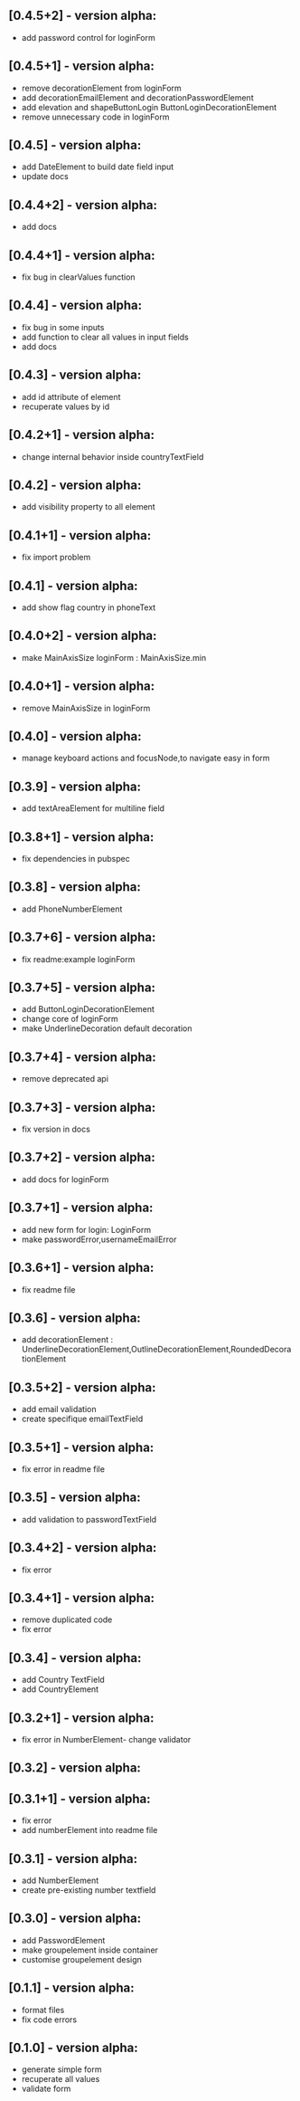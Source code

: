 ## [0.4.5+2] - version alpha:
* add password control for loginForm
## [0.4.5+1] - version alpha:
*  remove decorationElement from loginForm
*  add decorationEmailElement and decorationPasswordElement
*  add elevation  and shapeButtonLogin ButtonLoginDecorationElement
*  remove unnecessary code in loginForm
## [0.4.5] - version alpha:
* add DateElement to build date field input
* update docs
## [0.4.4+2] - version alpha:
* add docs
## [0.4.4+1] - version alpha:
* fix bug in clearValues function
## [0.4.4] - version alpha:
* fix bug in some inputs
* add function to clear all values in input fields
* add docs
## [0.4.3] - version alpha:
* add id attribute of element
* recuperate values by id
## [0.4.2+1] - version alpha:
* change internal behavior inside countryTextField
## [0.4.2] - version alpha:
* add visibility property to all element
## [0.4.1+1] - version alpha:
* fix import problem
## [0.4.1] - version alpha:
* add show flag country in phoneText
## [0.4.0+2] - version alpha:
* make MainAxisSize loginForm : MainAxisSize.min
## [0.4.0+1] - version alpha:
* remove MainAxisSize in loginForm
## [0.4.0] - version alpha:
* manage keyboard actions and focusNode,to navigate easy in form
## [0.3.9] - version alpha:
* add textAreaElement for  multiline field
## [0.3.8+1] - version alpha:
* fix dependencies in pubspec
## [0.3.8] - version alpha:
* add PhoneNumberElement
## [0.3.7+6] - version alpha:
* fix readme:example loginForm
## [0.3.7+5] - version alpha:
* add ButtonLoginDecorationElement
* change core of loginForm
* make UnderlineDecoration default decoration
## [0.3.7+4] - version alpha:
* remove deprecated api
## [0.3.7+3] - version alpha:
* fix version in docs
## [0.3.7+2] - version alpha:
* add docs for loginForm
## [0.3.7+1] - version alpha:
* add new form for login: LoginForm
* make passwordError,usernameEmailError
## [0.3.6+1] - version alpha:
* fix readme file
## [0.3.6] - version alpha:
* add decorationElement : UnderlineDecorationElement,OutlineDecorationElement,RoundedDecorationElement
## [0.3.5+2] - version alpha:
* add email validation
* create specifique emailTextField
## [0.3.5+1] - version alpha:
* fix error in readme file
## [0.3.5] - version alpha:
* add validation to passwordTextField
## [0.3.4+2] - version alpha:
* fix error
## [0.3.4+1] - version alpha:
* remove duplicated code
* fix error
## [0.3.4] - version alpha:
* add Country TextField
* add CountryElement
## [0.3.2+1] - version alpha:
* fix error in NumberElement- change validator
## [0.3.2] - version alpha:
## [0.3.1+1] - version alpha:
* fix error
* add numberElement into readme file
## [0.3.1] - version alpha:
* add NumberElement
* create pre-existing number textfield
## [0.3.0] - version alpha:
* add PasswordElement
* make groupelement inside container
* customise groupelement design
## [0.1.1] - version alpha:
 * format files
 * fix code errors
## [0.1.0] - version alpha:
 * generate simple form
 * recuperate all values
 * validate form
